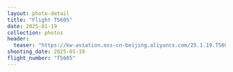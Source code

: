 ```yaml
---
layout: photo-detail
title: "Flight T5605"
date: 2025-01-19
collection: photos
header:
  teaser: "https://kw-aviation.oss-cn-beijing.aliyuncs.com/25.1.19.T5605.JPG"
shooting_date: 2025-01-19
flight_number: "T5605"
---
```


